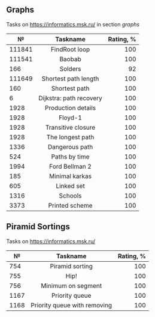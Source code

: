 ## Graphs

Tasks on https://informatics.msk.ru/ in section *graphs*

| №      |        Taskname         | Rating, % |
|--------|:-----------------------:|----------:|
| 111841 |      FindRoot loop      |       100 |
| 111541 |         Baobab          |       100 |
| 166    |         Solders         |        92 |
| 111649 |  Shortest path length   |       100 |
| 160    |      Shortest path      |       100 |
| 6      | Dijkstra: path recovery |       100 |
| 1928   |   Production details    |       100 |
| 1928   |         Floyd-1         |       100 |
| 1928   |   Transitive closure    |       100 |
| 1928   |    The longest path     |       100 |
| 1336   |     Dangerous path      |       100 |
| 524    |      Paths by time      |       100 |
| 1994   |     Ford Bellman 2      |       100 |
| 185    |     Minimal karkas      |       100 |
| 605    |       Linked set        |       100 |
| 1316   |         Schools         |       100 |
| 3373   |     Printed scheme      |       100 |


## Piramid Sortings

Tasks on https://informatics.msk.ru/

| №    |           Taskname           | Rating, % |
|------|:----------------------------:|----------:|
| 754  |       Piramid sorting        |       100 |
| 755  |             Hip!             |       100 |
| 756  |      Minimum on segment      |       100 |
| 1167 |        Priority queue        |       100 |
| 1168 | Priority queue with removing |       100 |